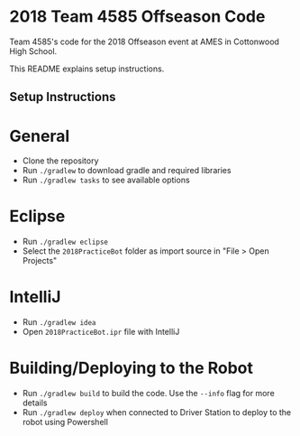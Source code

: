 # 2018 Team 4585 Offseason Code
Team 4585's code for the 2018 Offseason event at AMES in Cottonwood High School.

This README explains setup instructions.

## Setup Instructions

# General

- Clone the repository
- Run `./gradlew` to download gradle and required libraries
- Run `./gradlew tasks` to see available options

# Eclipse

- Run `./gradlew eclipse`
- Select the `2018PracticeBot` folder as import source in "File > Open Projects"
# IntelliJ

- Run `./gradlew idea`
- Open `2018PracticeBot.ipr` file with IntelliJ

# Building/Deploying to the Robot

- Run `./gradlew build` to build the code. Use the `--info` flag for more details
- Run `./gradlew deploy` when connected to Driver Station to deploy to the robot using Powershell

